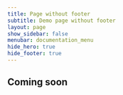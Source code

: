 ```yaml
---
title: Page without footer
subtitle: Demo page without footer
layout: page
show_sidebar: false
menubar: documentation_menu
hide_hero: true
hide_footer: true
---
```


## Coming soon
